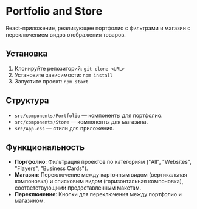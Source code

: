 # Portfolio and Store

React-приложение, реализующее портфолио с фильтрами и магазин с переключением видов отображения товаров.

## Установка
1. Клонируйте репозиторий: `git clone <URL>`
2. Установите зависимости: `npm install`
3. Запустите проект: `npm start`

## Структура
- `src/components/Portfolio` — компоненты для портфолио.
- `src/components/Store` — компоненты для магазина.
- `src/App.css` — стили для приложения.

## Функциональность
- **Портфолио**: Фильтрация проектов по категориям ("All", "Websites", "Flayers", "Business Cards").
- **Магазин**: Переключение между карточным видом (вертикальная компоновка) и списковым видом (горизонтальная компоновка), соответствующими предоставленным макетам.
- **Переключение**: Кнопки для переключения между портфолио и магазином.